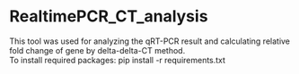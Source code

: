 # RealtimePCR_CT_analysis
This tool was used for analyzing the qRT-PCR result and calculating relative fold change of gene by delta-delta-CT method.     
To install required packages: pip install -r requirements.txt


